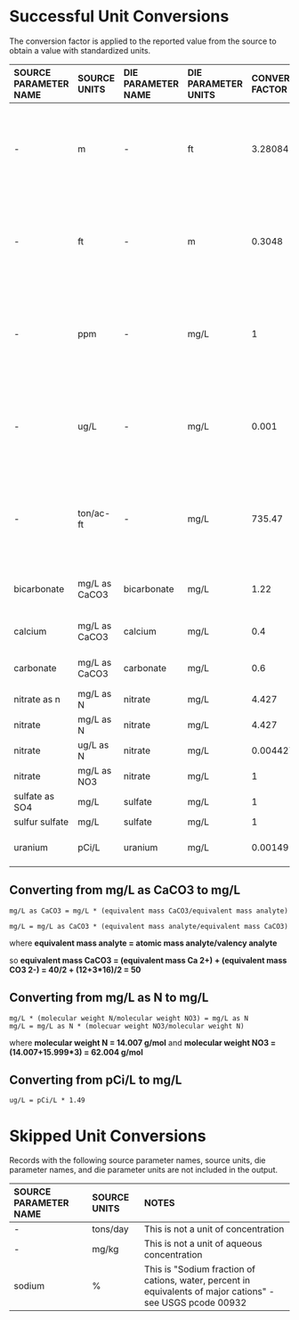# Successful Unit Conversions
The conversion factor is applied to the reported value from the source to obtain a value with standardized units.

| SOURCE PARAMETER NAME | SOURCE UNITS | DIE PARAMETER NAME | DIE PARAMETER UNITS | CONVERSION FACTOR | NOTES |
| :-------------------- | :----------- | :----------------- | :------------------ | :---------------- | :---- |
| -                     | m            | -                  | ft                  | 3.28084           | Applies to all records where source and die parameter names are equivalent |
| -                     | ft           | -                  | m                   | 0.3048            | Applies to all records where source and die parameter names are equivalent |
| -                     | ppm          | -                  | mg/L                | 1                 | Applies to all records where source and die parameter names are equivalent |
| -                     | ug/L         | -                  | mg/L                | 0.001             | Applies to all records where source and die parameter names are equivalent |
| -                     | ton/ac-ft    | -                  | mg/L                | 735.47            | Applies to all records where source and die parameter names are equivalent |
| bicarbonate           | mg/L as CaCO3 | bicarbonate       | mg/L                | 1.22              | equivalent mass HCO3 - = 61 |
| calcium               | mg/L as CaCO3 | calcium           | mg/L                | 0.4               | equivalent mass Ca 2+ = 20 |
| carbonate             | mg/L as CaCO3 | carbonate         | mg/L                | 0.6               | equivalent mass CO3 2- = 30 |
| nitrate as n          | mg/L as N    | nitrate            | mg/L                | 4.427             | -     |
| nitrate               | mg/L as N    | nitrate            | mg/L                | 4.427             | -     |
| nitrate               | ug/L as N    | nitrate            | mg/L                | 0.004427          | -     |
| nitrate               | mg/L as NO3  | nitrate            | mg/L                | 1                 | -     |
| sulfate as SO4        | mg/L         | sulfate            | mg/L                | 1                 | -     |
| sulfur sulfate        | mg/L         | sulfate            | mg/L                | 1                 | -     |
| uranium               | pCi/L        | uranium            | mg/L                | 0.00149           | [conversion factor source](https://www.epa.gov/sites/default/files/2015-09/documents/qa_rad_webcast.pdf) |

## Converting from mg/L as CaCO3 to mg/L

```
mg/L as CaCO3 = mg/L * (equivalent mass CaCO3/equivalent mass analyte)

mg/L = mg/L as CaCO3 * (equivalent mass analyte/equivalent mass CaCO3)
```

where **equivalent mass analyte = atomic mass analyte/valency analyte**

so **equivalent mass CaCO3 = (equivalent mass Ca 2+) + (equivalent mass CO3 2-) = 40/2 + (12+3*16)/2 = 50**


## Converting from mg/L as N to mg/L

```
mg/L * (molecular weight N/molecular weight NO3) = mg/L as N 
mg/L = mg/L as N * (molecuar weight NO3/molecular weight N)
```

where **molecular weight N = 14.007 g/mol** and **molecular weight NO3 = (14.007+15.999*3) = 62.004 g/mol**

## Converting from pCi/L to mg/L

```
ug/L = pCi/L * 1.49
```

# Skipped Unit Conversions

Records with the following source parameter names, source units, die parameter names, and die parameter units are not included in the output.

| SOURCE PARAMETER NAME | SOURCE UNITS | NOTES |
| :-------------------- | :----------- | :---- |
| -                     | tons/day     | This is not a unit of concentration |
| -                     | mg/kg        | This is not a unit of aqueous concentration |
| sodium                | %            | This is "Sodium fraction of cations, water, percent in equivalents of major cations" - see USGS pcode 00932 |